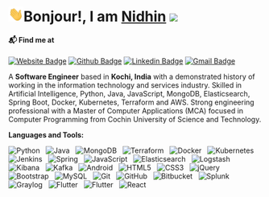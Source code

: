 <h1><img src="https://raw.githubusercontent.com/ABSphreak/ABSphreak/master/gifs/Hi.gif" width="30px">Bonjour!, I am <a href="https://nidhinradh.me">Nidhin</a> <img src="https://emojis.slackmojis.com/emojis/images/1531849430/4246/blob-sunglasses.gif?1531849430" width="30px"></h1>
</h1>

#### 📬 Find me at
[![Website Badge](http://img.shields.io/badge/-Website-black?style=flat-square&logo=firefox&link=https://nidhinradh.me/)](https://nidhinradh.me/) 
[![Github Badge](http://img.shields.io/badge/-Github-black?style=flat-square&logo=github&link=https://github.com/nidhinradh/)](https://github.com/nidhinradh/) 
[![Linkedin Badge](https://img.shields.io/badge/-LinkedIn-blue?style=flat-square&logo=Linkedin&logoColor=white&link=https://www.linkedin.com/in/nidhinradh/)](https://www.linkedin.com/in/nidhinradh)
[![Gmail Badge](https://img.shields.io/badge/-Gmail-d14836?style=flat-square&logo=Gmail&logoColor=white&link=mailto:hello@nidhinradh.me)](mailto:hello@nidhinradh.me)

A **Software Engineer** based in **Kochi, India** with a demonstrated history of working in the information technology and services industry.
Skilled in Artificial Intelligence, Python, Java, JavaScript, MongoDB, Elasticsearch, Spring Boot, Docker, Kubernetes, Terraform and AWS. Strong engineering professional with a Master of Computer Applications (MCA) focused in Computer Programming from Cochin University of Science and Technology.

**Languages and Tools:** 

![Python](https://img.shields.io/badge/-Python-black?logo=Python&style=social)&nbsp;&nbsp;
![Java](https://img.shields.io/badge/-Java-black?logo=java&style=social)&nbsp;&nbsp;
![MongoDB](https://img.shields.io/badge/-MongoDB-black?logo=mongodb&style=social)&nbsp;&nbsp;
![Terraform](https://img.shields.io/badge/-Terraform-black?logo=terraform&style=social)&nbsp;&nbsp;
![Docker](https://img.shields.io/badge/-Docker-black?logo=docker&style=social)&nbsp;&nbsp;
![Kubernetes](https://img.shields.io/badge/-Kubernetes-black?logo=kubernetes&style=social)&nbsp;&nbsp;
![Jenkins](https://img.shields.io/badge/-Jenkins-black?logo=jenkins&style=social)&nbsp;&nbsp;
![Spring](https://img.shields.io/badge/-Spring%20Framework-black?logo=spring&style=social)&nbsp;&nbsp;
![JavaScript](https://img.shields.io/badge/-JavaScript-black?logo=javascript&style=social)&nbsp;&nbsp;
![Elasticsearch](https://img.shields.io/badge/-Elasticsearch-black?logo=elasticsearch&style=social)&nbsp;&nbsp;
![Logstash](https://img.shields.io/badge/-Logstash-black?logo=logstash&style=social)&nbsp;&nbsp;
![Kibana](https://img.shields.io/badge/-Kibana-black?logo=kibana&style=social)&nbsp;&nbsp;
![Kafka](https://img.shields.io/badge/-Kafka-black?logo=apache&style=social)&nbsp;&nbsp;
![Android](https://img.shields.io/badge/-Android-black?logo=android&style=social)&nbsp;&nbsp;
![HTML5](https://img.shields.io/badge/-HTML5-black?logo=html5&style=social)&nbsp;&nbsp;
![CSS3](https://img.shields.io/badge/-CSS3-black?logo=css3&style=social)&nbsp;&nbsp;
![jQuery](https://img.shields.io/badge/-jQuery-black?logo=jquery&style=social)&nbsp;&nbsp;
![Bootstrap](https://img.shields.io/badge/-Bootstrap-black?logo=bootstrap&style=social)&nbsp;&nbsp;
![MySQL](https://img.shields.io/badge/-MySQL-black?logo=mysql&style=social)&nbsp;&nbsp;
![Git](https://img.shields.io/badge/-Git-black?logo=git&style=social)&nbsp;&nbsp;
![GitHub](https://img.shields.io/badge/-GitHub-black?logo=github&style=social)&nbsp;&nbsp;
![Bitbucket](https://img.shields.io/badge/-Bitbucket-black?logo=bitbucket&style=social)&nbsp;&nbsp;
![Splunk](https://img.shields.io/badge/-Splunk-black?logo=splunk&style=social)&nbsp;&nbsp;
![Graylog](https://img.shields.io/badge/-Graylog-black?logo=graylog&style=social)&nbsp;&nbsp;
![Flutter](https://img.shields.io/badge/-Flutter-black?logo=flutter&style=social)&nbsp;&nbsp;
![Flutter](https://img.shields.io/badge/-Flutter-black?logo=flutter&style=social)&nbsp;&nbsp;
![React](https://img.shields.io/badge/-React-black?logo=react&style=social)&nbsp;&nbsp;

<!---
nidhinradh/nidhinradh is a ✨ special ✨ repository because its `README.md` (this file) appears on your GitHub profile.
You can click the Preview link to take a look at your changes.
--->
